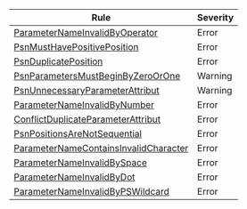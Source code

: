 ﻿| Rule | Severity |
|------|----------------------------------|
|[ParameterNameInvalidByOperator](./ParameterNameInvalidByOperator.md) | Error |
|[PsnMustHavePositivePosition](./PsnMustHavePositivePosition.md) | Error |
|[PsnDuplicatePosition](./PsnDuplicatePosition.md) | Error |
|[PsnParametersMustBeginByZeroOrOne](./PsnParametersMustBeginByZeroOrOne.md) | Warning |
|[PsnUnnecessaryParameterAttribut](./PsnUnnecessaryParameterAttribut.md) | Warning |
|[ParameterNameInvalidByNumber](./ParameterNameInvalidByNumber.md) | Error |
|[ConflictDuplicateParameterAttribut](./ConflictDuplicateParameterAttribut.md) | Error |
|[PsnPositionsAreNotSequential](./PsnPositionsAreNotSequential.md) | Error |
|[ParameterNameContainsInvalidCharacter](./ParameterNameContainsInvalidCharacter.md) | Error |
|[ParameterNameInvalidBySpace](./ParameterNameInvalidBySpace.md) | Error |
|[ParameterNameInvalidByDot](./ParameterNameInvalidByDot.md) | Error |
|[ParameterNameInvalidByPSWildcard](./ParameterNameInvalidByPSWildcard.md) | Error |